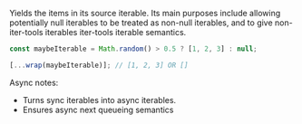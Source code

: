 Yields the items in its source iterable. Its main purposes include allowing potentially null iterables to be treated as non-null iterables, and to give non-iter-tools iterables iter-tools iterable semantics.
```js
const maybeIterable = Math.random() > 0.5 ? [1, 2, 3] : null;

[...wrap(maybeIterable)]; // [1, 2, 3] OR []
```

Async notes:
 -  Turns sync iterables into async iterables.
 -  Ensures async next queueing semantics
